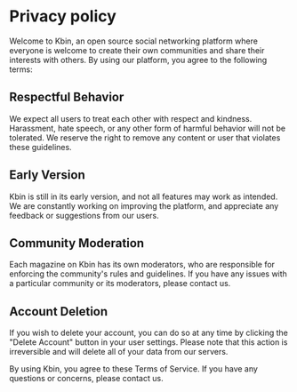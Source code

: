 Privacy policy
==============

Welcome to Kbin, an open source social networking platform where everyone is welcome to create their own communities and share their interests with others. By using our platform, you agree to the following terms:

Respectful Behavior
-------------------

We expect all users to treat each other with respect and kindness. Harassment, hate speech, or any other form of harmful behavior will not be tolerated. We reserve the right to remove any content or user that violates these guidelines.

Early Version
-------------

Kbin is still in its early version, and not all features may work as intended. We are constantly working on improving the platform, and appreciate any feedback or suggestions from our users.

Community Moderation
--------------------

Each magazine on Kbin has its own moderators, who are responsible for enforcing the community's rules and guidelines. If you have any issues with a particular community or its moderators, please contact us.

Account Deletion
----------------

If you wish to delete your account, you can do so at any time by clicking the "Delete Account" button in your user settings. Please note that this action is irreversible and will delete all of your data from our servers.

By using Kbin, you agree to these Terms of Service. If you have any questions or concerns, please contact us.
